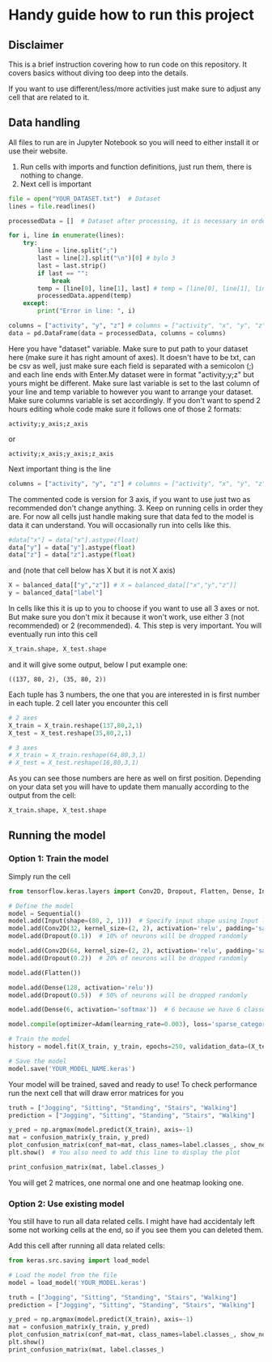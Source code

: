 # Handy guide how to run this project
## Disclaimer
This is a brief instruction covering how to run code on this repository. It covers basics without diving too deep into the details.

If you want to use different/less/more activities just make sure to adjust any cell that are related to it.
## Data handling
All files to run are in Jupyter Notebook so you will need to either install it or use their website.
1. Run cells with imports and function definitions, just run them, there is nothing to change.
2. Next cell is important
```py
file = open("YOUR_DATASET.txt")  # Dataset
lines = file.readlines()

processedData = []  # Dataset after processing, it is necessary in order to exclude incorrectly formatted data

for i, line in enumerate(lines):
    try:
        line = line.split(";")
        last = line[2].split("\n")[0] # bylo 3
        last = last.strip()
        if last == "":
            break
        temp = [line[0], line[1], last] # temp = [line[0], line[1], line[2], last]
        processedData.append(temp)
    except:
        print("Error in line: ", i)

columns = ["activity", "y", "z"] # columns = ["activity", "x", "y", "z"]
data = pd.DataFrame(data = processedData, columns = columns)
```
Here you have "dataset" variable. Make sure to put path to your dataset here (make sure it has right amount of axes). It doesn't have to be txt, can be csv as well, just make sure each field is separated with a semicolon (;) and each line ends with Enter.My dataset were in format "activity;y;z" but yours might be different. Make sure last variable is set to the last column of your line and temp variable to however you want to arrange your dataset. Make sure columns variable is set accordingly. If you don't want to spend 2 hours editing whole code make sure it follows one of those 2 formats:
```
activity;y_axis;z_axis
```
or
```
activity;x_axis;y_axis;z_axis
```

 Next important thing is the line
```py
columns = ["activity", "y", "z"] # columns = ["activity", "x", "y", "z"]
```
The commented code is version for 3 axis, if you want to use just two as recommended don't change anything.
3. Keep on running cells in order they are. For now all cells just handle making sure that data fed to the model is data it can understand. You will occasionally run into cells like this.
```py
#data["x"] = data["x"].astype(float)
data["y"] = data["y"].astype(float)
data["z"] = data["z"].astype(float)
```
and (note that cell below has X but it is not X axis)
```py
X = balanced_data[["y","z"]] # X = balanced_data[["x","y","z"]]
y = balanced_data["label"]
```
In cells like this it is up to you to choose if you want to use all 3 axes or not. But make sure you don't mix it because it won't work, use either 3 (not recommended) or 2 (recommended).
4. This step is very important. You will eventually run into this cell
```py
X_train.shape, X_test.shape
```
and it will give some output, below I put example one:
```
((137, 80, 2), (35, 80, 2))
```
Each tuple has 3 numbers, the one that you are interested in is first number in each tuple. 2 cell later you encounter this cell
```py
# 2 axes
X_train = X_train.reshape(137,80,2,1) 
X_test = X_test.reshape(35,80,2,1) 

# 3 axes
# X_train = X_train.reshape(64,80,3,1)
# X_test = X_test.reshape(16,80,3,1)
```
As you can see those numbers are here as well on first position. Depending on your data set you will have to update them manually according to the output from the cell:
```py
X_train.shape, X_test.shape
```
## Running the model
### Option 1: Train the model
Simply run the cell
```py
from tensorflow.keras.layers import Conv2D, Dropout, Flatten, Dense, Input

# Define the model
model = Sequential()
model.add(Input(shape=(80, 2, 1)))  # Specify input shape using Input layer
model.add(Conv2D(32, kernel_size=(2, 2), activation='relu', padding='same'))  # First layer with 'same' padding
model.add(Dropout(0.1))  # 10% of neurons will be dropped randomly

model.add(Conv2D(64, kernel_size=(2, 2), activation='relu', padding='same'))  # Second layer with 'same' padding
model.add(Dropout(0.2))  # 20% of neurons will be dropped randomly

model.add(Flatten())

model.add(Dense(128, activation='relu'))
model.add(Dropout(0.5))  # 50% of neurons will be dropped randomly

model.add(Dense(6, activation='softmax'))  # 6 because we have 6 classes

model.compile(optimizer=Adam(learning_rate=0.003), loss='sparse_categorical_crossentropy', metrics=['accuracy'])

# Train the model
history = model.fit(X_train, y_train, epochs=250, validation_data=(X_test, y_test), verbose=1)

# Save the model
model.save('YOUR_MODEL_NAME.keras')
```
Your model will be trained, saved and ready to use! To check performance run the next cell that will draw error matrices for you

```py
truth = ["Jogging", "Sitting", "Standing", "Stairs", "Walking"]
prediction = ["Jogging", "Sitting", "Standing", "Stairs", "Walking"]

y_pred = np.argmax(model.predict(X_train), axis=-1)
mat = confusion_matrix(y_train, y_pred)
plot_confusion_matrix(conf_mat=mat, class_names=label.classes_, show_normed=True, figsize=(7, 7))
plt.show()  # You also need to add this line to display the plot

print_confusion_matrix(mat, label.classes_)
```
You will get 2 matrices, one normal one and one heatmap looking one.
### Option 2: Use existing model
You still have to run all data related cells.
I might have had accidentaly left some not working cells at the end, so if you see them you can deleted them.

Add this cell after running all data related cells:
```py
from keras.src.saving import load_model

# Load the model from the file
model = load_model('YOUR_MODEL.keras')

truth = ["Jogging", "Sitting", "Standing", "Stairs", "Walking"]
prediction = ["Jogging", "Sitting", "Standing", "Stairs", "Walking"]

y_pred = np.argmax(model.predict(X_train), axis=-1)
mat = confusion_matrix(y_train, y_pred)
plot_confusion_matrix(conf_mat=mat, class_names=label.classes_, show_normed=True, figsize=(7, 7))
plt.show()  
print_confusion_matrix(mat, label.classes_)
```